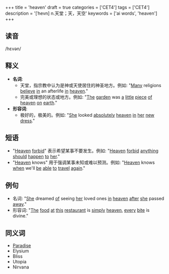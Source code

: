 +++
title = 'heaven'
draft = true
categories = ['CET4']
tags = ['CET4']
description = '[ˈhevn] n.天堂；天，天空'
keywords = ['ai words', 'heaven']
+++

## 读音
/hɛvən/

## 释义
- **名词**:
    - 天堂，指宗教中认为是神或天使居住的神圣地方。例如: "[Many](/post/many/) religions [believe](/post/believe/) [in](/post/in/) an afterlife [in](/post/in/) [heaven](/post/heaven/)."
    - 完美或理想的状态或地方。例如: "[The](/post/the/) [garden](/post/garden/) was [a](/post/a/) [little](/post/little/) [piece](/post/piece/) [of](/post/of/) [heaven](/post/heaven/) [on](/post/on/) [earth](/post/earth/)."
- **形容词**:
    - 极好的，极美的。例如: "[She](/post/she/) looked [absolutely](/post/absolutely/) [heaven](/post/heaven/) [in](/post/in/) [her](/post/her/) [new](/post/new/) [dress](/post/dress/)."

## 短语
- "[Heaven](/post/heaven/) [forbid](/post/forbid/)" 表示希望某事不要发生。例如: "[Heaven](/post/heaven/) [forbid](/post/forbid/) [anything](/post/anything/) [should](/post/should/) [happen](/post/happen/) [to](/post/to/) [her](/post/her/)."
- "[Heaven](/post/heaven/) knows" 用于强调某事未知或难以预测。例如: "[Heaven](/post/heaven/) knows [when](/post/when/) we'll [be](/post/be/) [able](/post/able/) [to](/post/to/) [travel](/post/travel/) [again](/post/again/)."

## 例句
- 名词: "[She](/post/she/) dreamed [of](/post/of/) seeing [her](/post/her/) loved ones [in](/post/in/) [heaven](/post/heaven/) [after](/post/after/) [she](/post/she/) passed [away](/post/away/)."
- 形容词: "[The](/post/the/) [food](/post/food/) [at](/post/at/) [this](/post/this/) [restaurant](/post/restaurant/) is [simply](/post/simply/) [heaven](/post/heaven/), [every](/post/every/) [bite](/post/bite/) is divine."

## 同义词
- [Paradise](/post/paradise/)
- Elysium
- Bliss
- Utopia
- Nirvana
